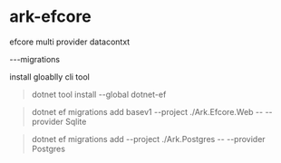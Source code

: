 # ark-efcore
 efcore multi provider datacontxt

 
---migrations

install gloablly cli tool
> dotnet tool install --global dotnet-ef

> dotnet ef migrations add basev1 --project ./Ark.Efcore.Web -- --provider Sqlite

> dotnet ef migrations add <Migration Name> --project ./Ark.Postgres -- --provider Postgres

